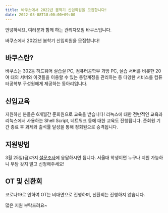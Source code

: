 ```yaml
---
title: 바쿠스에서 2022년 봄학기 신입회원을 모집합니다!
date: 2022-03-08T18:00:00+09:00
---
```


안녕하세요, 여러분과 함께 하는 관리자모임 바쿠스입니다.

바쿠스에서 2022년 봄학기 신입회원을 모집합니다!

## 바쿠스란?

바쿠스는 302동 하드웨어 실습실 PC, 컴퓨터공학부 과방 PC, 실습 서버를 비롯한 20여 대의 서버와 이것들을 이용할 수 있는 통합계정을 관리하는 등 다양한 서비스를 컴퓨터공학부 구성원에게 제공하는 동아리입니다.

## 신입교육

지원하신 분들은 6개월간 준회원으로 교육을 받습니다! 리눅스에 대한 전반적인 교육과 리눅스에서 사용하는 Shell Script, 네트워크 등에 대한 교육도 진행됩니다. 준회원 기간 종료 후 과제와 출석률 달성을 통해 정회원으로 승격됩니다.

## 지원방법

3월 25일(금)까지 [설문조사](https://forms.gle/MguQaL2Ps7UEkKV19)에 응답하시면 됩니다. 서울대 학생이면 누구나 지원 가능하니 부담 갖지 말고 신청해주세요!

## OT 및 신환회

코로나19로 인하여 OT는 비대면으로 진행하며, 신환회는 진행하지 않습니다.

많은 지원 부탁드려요~
